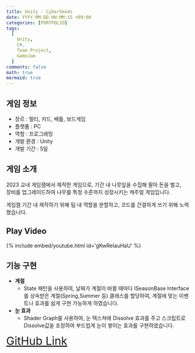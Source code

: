```yaml
---
title: Unity - CyberSeeds
date: YYYY-MM-DD HH:MM:SS +09:00
categories: [PORTPOLIO]
tags:
  [
    Unity,
    C#,
    Team Project,
    GameJam
  ]
comments: false
math: true
mermaid: true
---
```

## 게임 정보

* 장르 : 멀티, 카드, 배틀, 보드게임
* 플랫폼 : PC
* 역할 : 프로그래밍
* 개발 환경 : Unity
* 개발 기간 : 5일

## 게임 소개
2023 교내 게임잼에서 제작한 게임으로, 기간 내 나뭇잎을 수집해 팔아 돈을 벌고,  
장비를 업그레이드하여 나무를 특정 수준까지 성장시키는 캐주얼 게임입니다.    
  
게임잼 기간 내 제작하기 위해 팀 내 역할을 분할하고, 코드를 간결하게 쓰기 위해 노력했습니다.

## Play Video
{% include embed/youtube.html id='gKwReIauHaU' %}


## 기능 구현

* **계절**
  *  State 패턴을 사용하여, 날짜가 계절이 바뀔 때마다 ISeasonBase Interface를 상속받은 계절(Spring,Summer 등) 클래스를 할당하여, 계절에 맞는 이벤트나 효과를 쉽게 구현 가능하게 하였습니다.
* **눈 효과**
  * Shader Graph를 사용하여, 눈 텍스쳐에 Dissolve 효과를 주고 스크립트로 Dissolve값을 조정하여 부드럽게 눈이 쌓이는 효과를 구현하였습니다. 

<span style="font-size: 30px;">[GitHub Link](https://github.com/miro0325/TreeGrowthGame)</span>




